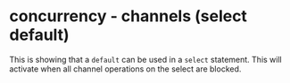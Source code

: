 # concurrency - channels (select default)

This is showing that a `default` can be used in a `select` statement. This will activate when all channel operations on the select are blocked.
